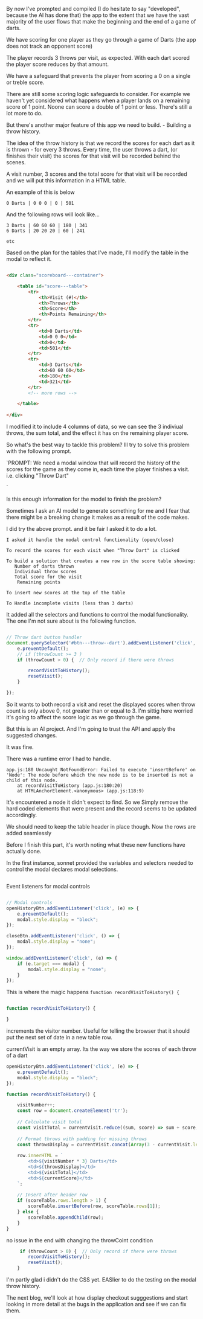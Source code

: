 By now I've prompted and compiled (I do hesitate to say "developed", because the AI has done that) the app to the extent that we have the vast majority of the user flows that make the beginning and the end of a game of darts.

We have scoring for one player as they go through a game of Darts (the app does not track an opponent score)

The player records 3 throws per visit, as expected.  With each dart scored the player score reduces by that amount. 

We have a safeguard that prevents the player from scoring a 0 on a single or treble score.

There are still some scoring logic safeguards to consider. For example we haven't yet considered what happens when a player lands on a remaining score of 1 point. Noone can score a double of 1 point or less. There's still a lot more to do.

But there's another major feature of this app we need to build. - Building a throw history.

The idea of the throw history is that we record the scores for each dart as it is thrown - for every 3 throws. Every time, the user throws a dart, (or finishes their visit) the scores for that visit will be recorded behind the scenes.

A visit number, 3 scores and the total score for that visit will be recorded and we will put this information in a HTML table.

An example of this is below

```
0 Darts | 0 0 0 | 0 | 501
```

And the following rows will look like...

```
3 Darts | 60 60 60 | 180 | 341 
6 Darts | 20 20 20 | 60 | 241

etc

```

Based on the plan for the tables that I've made, I'll modify the table in the modal to reflect it.

```html

<div class="scoreboard---container">

    <table id="score---table">
        <tr>
            <th>Visit (#)</th>
            <th>Throws</th>
            <th>Score</th>
            <th>Points Remaining</th>
        </tr>
        <tr>
            <td>0 Darts</td>
            <td>0 0 0</td>
            <td>0</td>
            <td>501</td>
        </tr>
        <tr>
            <td>3 Darts</td>
            <td>60 60 60</td>
            <td>180</td>
            <td>321</td>
        </tr>
        <!-- more rows -->

    </table>
    
</div>

```

I modified it to include 4 columns of data, so we can see the 3 indiviual throws, the sum total, and the effect it has on the remaining player score.

So what's the best way to tackle this problem? Ill try to solve this problem with the following prompt. 

`PROMPT: We need a modal window that will record the history of the scores for the game as they come in, each time the player finishes a visit. i.e. clicking "Throw Dart"

`

Is this enough information for the model to finish the problem? 

Sometimes I ask an AI model to generate something for me and I fear that there might be a breaking change it makes as a result of the code makes.

I did try the above prompt. and it be fair I asked it to do a lot. 

```
I asked it handle the modal control functionality (open/close)

To record the scores for each visit when "Throw Dart" is clicked

To build a solution that creates a new row in the score table showing:
   Number of darts thrown
   Individual throw scores
   Total score for the visit
    Remaining points

To insert new scores at the top of the table

To Handle incomplete visits (less than 3 darts)

```

It added all the selectors and functions to control the modal functionality. The one I'm not sure about is the following function. 

```javascript

// Throw dart button handler
document.querySelector('#btn---throw--dart').addEventListener('click', (e) => {
    e.preventDefault();
    // if (throwCount >= 3 )
    if (throwCount > 0) {  // Only record if there were throws

        recordVisitToHistory();
        resetVisit();
    }

});

```

So it wants to both record a visit and reset the displayed scores when throw count is only above 0, not greater than or equal to 3. I'm sittig here worried it's going to affect the score logic as we go through the game.

But this is an AI project. And I'm going to trust the API and apply the suggested changes. 

It was fine.

There was a runtime error I had to handle.

```
app.js:180 Uncaught NotFoundError: Failed to execute 'insertBefore' on 'Node': The node before which the new node is to be inserted is not a child of this node.
    at recordVisitToHistory (app.js:180:20)
    at HTMLAnchorElement.<anonymous> (app.js:118:9)
```

It's encountered a node it didn't expect to find. So we Simply remove the hard coded elements that were present and the record seems to be updated accordingly. 


We should need to keep the table header in place though. Now the rows are added seamlessly

Before I finish this part, it's worth noting what these new functions have actually done.

In the first instance, sonnet provided the variables and selectors needed to control the modal declares modal selections. 

```javascript


```

Event listeners for modal controls

```javascript

// Modal controls
openHistoryBtn.addEventListener('click', (e) => {
    e.preventDefault();
    modal.style.display = "block";
});

closeBtn.addEventListener('click', () => {
    modal.style.display = "none";
});

window.addEventListener('click', (e) => {
    if (e.target === modal) {
        modal.style.display = "none";
    }
});
```

This is where the magic happens `function recordVisitToHistory() {`


```javascript

function recordVisitToHistory() {

}

```



increments the visitor number.  Useful for telling the browser that it should put the next set of date in a new table row.

currentVisit is an empty array. Its the way we store the scores of each throw of a dart


```javascript
openHistoryBtn.addEventListener('click', (e) => {
    e.preventDefault();
    modal.style.display = "block";
});

```



```javascript 
function recordVisitToHistory() {

    visitNumber++;
    const row = document.createElement('tr');
    
    // Calculate visit total
    const visitTotal = currentVisit.reduce((sum, score) => sum + score, 0);
    
    // Format throws with padding for missing throws
    const throwsDisplay = currentVisit.concat(Array(3 - currentVisit.length).fill(0)).join(' ');
    
    row.innerHTML = `
        <td>${visitNumber * 3} Darts</td>
        <td>${throwsDisplay}</td>
        <td>${visitTotal}</td>
        <td>${currentScore}</td>
    `;
    
    // Insert after header row
    if (scoreTable.rows.length > 1) {
        scoreTable.insertBefore(row, scoreTable.rows[1]);
    } else {
        scoreTable.appendChild(row);
    }
}

```

no issue in the end with changing the throwCoint condition

```javascript
     if (throwCount > 0) {  // Only record if there were throws
        recordVisitToHistory();
        resetVisit();
    }
```

I'm partly glad i didn't do the CSS yet. EASIier to do the testing on the modal throw history.

The next blog, we'll look at how display checkout sugggestions and start looking in more detail at the bugs in the application and see if we can fix them.